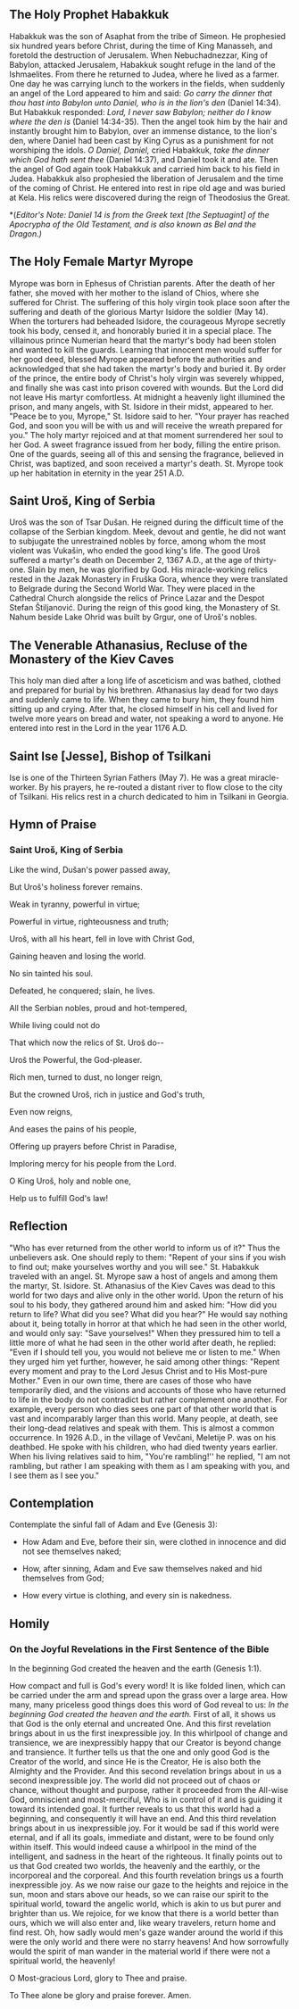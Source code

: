 ## The Holy Prophet Habakkuk

Habakkuk was the son of Asaphat from the tribe of Simeon. He prophesied six hundred years before Christ, during the time of King Manasseh, and foretold the destruction of Jerusalem. When Nebuchadnezzar, King of Babylon, attacked Jerusalem, Habakkuk sought refuge in the land of the Ishmaelites. From there he returned to Judea, where he lived as a farmer. One day he was carrying lunch to the workers in the fields, when suddenly an angel of the Lord appeared to him and said: *Go carry the dinner that thou hast into Babylon unto Daniel, who is in the lion's den* (Daniel 14:34). But Habakkuk responded: *Lord, I never saw Babylon; neither do I know where the den is* (Daniel 14:34-35). Then the angel took him by the hair and instantly brought him to Babylon, over an immense distance, to the lion's den, where Daniel had been cast by King Cyrus as a punishment for not worshiping the idols. *O Daniel, Daniel,* cried Habakkuk, *take the dinner which God hath sent thee* (Daniel 14:37), and Daniel took it and ate. Then the angel of God again took Habakkuk and carried him back to his field in Judea. Habakkuk also prophesied the liberation of Jerusalem and the time of the coming of Christ. He entered into rest in ripe old age and was buried at Kela. His relics were discovered during the reign of Theodosius the Great.

*(*Editor's Note: Daniel 14 is from the Greek text [the Septuagint] of the Apocrypha of the Old Testament, and is also known as Bel and the Dragon.)*

## The Holy Female Martyr Myrope

Myrope was born in Ephesus of Christian parents. After the death of her father, she moved with her mother to the island of Chios, where she suffered for Christ. The suffering of this holy virgin took place soon after the suffering and death of the glorious Martyr Isidore the soldier (May 14). When the torturers had beheaded Isidore, the courageous Myrope secretly took his body, censed it, and honorably buried it in a special place. The villainous prince Numerian heard that the martyr's body had been stolen and wanted to kill the guards. Learning that innocent men would suffer for her good deed, blessed Myrope appeared before the authorities and acknowledged that she had taken the martyr's body and buried it. By order of the prince, the entire body of Christ's holy virgin was severely whipped, and finally she was cast into prison covered with wounds. But the Lord did not leave His martyr comfortless. At midnight a heavenly light illumined the prison, and many angels, with St. Isidore in their midst, appeared to her. "Peace be to you, Myrope," St. Isidore said to her. "Your prayer has reached God, and soon you will be with us and will receive the wreath prepared for you." The holy martyr rejoiced and at that moment surrendered her soul to her God. A sweet fragrance issued from her body, filling the entire prison. One of the guards, seeing all of this and sensing the fragrance, believed in Christ, was baptized, and soon received a martyr's death. St. Myrope took up her habitation in eternity in the year 251 A.D.

## Saint Uroš, King of Serbia

Uroš was the son of Tsar Dušan. He reigned during the difficult time of the collapse of the Serbian kingdom. Meek, devout and gentle, he did not want to subjugate the unrestrained nobles by force, among whom the most violent was Vukašin, who ended the good king's life. The good Uroš suffered a martyr's death on December 2, 1367 A.D., at the age of thirty-one. Slain by men, he was glorified by God. His miracle-working relics rested in the Jazak Monastery in Fruška Gora, whence they were translated to Belgrade during the Second World War. They were placed in the Cathedral Church alongside the relics of Prince Lazar and the Despot Stefan Štiljanović. During the reign of this good king, the Monastery of St. Nahum beside Lake Ohrid was built by Grgur, one of Uroš's nobles. 

## The Venerable Athanasius, Recluse of the Monastery of the Kiev Caves

This holy man died after a long life of asceticism and was bathed, clothed and prepared for burial by his brethren. Athanasius lay dead for two days and suddenly came to life. When they came to bury him, they found him sitting up and crying. After that, he closed himself in his cell and lived for twelve more years on bread and water, not speaking a word to anyone. He entered into rest in the Lord in the year 1176 A.D.

## Saint Ise [Jesse], Bishop of Tsilkani

Ise is one of the Thirteen Syrian Fathers (May 7). He was a great miracle-worker. By his prayers, he re-routed a distant river to flow close to the city of Tsilkani. His relics rest in a church dedicated to him in Tsilkani in Georgia.

## Hymn of Praise

### Saint Uroš, King of Serbia

Like the wind, Dušan's power passed away,

But Uroš's holiness forever remains.

Weak in tyranny, powerful in virtue;

Powerful in virtue, righteousness and truth;

Uroš, with all his heart, fell in love with Christ God,

Gaining heaven and losing the world.

No sin tainted his soul.

Defeated, he conquered; slain, he lives.

All the Serbian nobles, proud and hot-tempered,

While living could not do

That which now the relics of St. Uroš do--

Uroš the Powerful, the God-pleaser.

Rich men, turned to dust, no longer reign,

But the crowned Uroš, rich in justice and God's truth,

Even now reigns,

And eases the pains of his people,

Offering up prayers before Christ in Paradise,

Imploring mercy for his people from the Lord.

O King Uroš, holy and noble one,

Help us to fulfill God's law!

## Reflection

"Who has ever returned from the other world to inform us of it?" Thus the unbelievers ask. One should reply to them: "Repent of your sins if you wish to find out; make yourselves worthy and you will see." St. Habakkuk traveled with an angel. St. Myrope saw a host of angels and among them the martyr, St. Isidore. St. Athanasius of the Kiev Caves was dead to this world for two days and alive only in the other world. Upon the return of his soul to his body, they gathered around him and asked him: "How did you return to life? What did you see? What did you hear?" He would say nothing about it, being totally in horror at that which he had seen in the other world, and would only say: "Save yourselves!" When they pressured him to tell a little more of what he had seen in the other world after death, he replied: "Even if I should tell you, you would not believe me or listen to me." When they urged him yet further, however, he said among other things: "Repent every moment and pray to the Lord Jesus Christ and to His Most-pure Mother." Even in our own time, there are cases of those who have temporarily died, and the visions and accounts of those who have returned to life in the body do not contradict but rather complement one another. For example, every person who dies sees one part of that other world that is vast and incomparably larger than this world. Many people, at death, see their long-dead relatives and speak with them. This is almost a common occurrence. In 1926 A.D., in the village of Vevčani, Meletije P. was on his deathbed. He spoke with his children, who had died twenty years earlier. When his living relatives said to him, "You're rambling!'' he replied, "I am not rambling, but rather I am speaking with them as I am speaking with you, and I see them as I see you."

## Contemplation

Contemplate the sinful fall of Adam and Eve (Genesis 3):

- How Adam and Eve, before their sin, were clothed in innocence and did not see themselves naked;

- How, after sinning, Adam and Eve saw themselves naked and hid themselves from God;

- How every virtue is clothing, and every sin is nakedness.

## Homily

### On the Joyful Revelations in the First Sentence of the Bible

In the beginning God created the heaven and the earth (Genesis 1:1).

How compact and full is God's every word! It is like folded linen, which can be carried under the arm and spread upon the grass over a large area. How many, many priceless good things does this word of God reveal to us: *In the beginning God created the heaven and the earth.* First of all, it shows us that God is the only eternal and uncreated One. And this first revelation brings about in us the first inexpressible joy. In this whirlpool of change and transience, we are inexpressibly happy that our Creator is beyond change and transience. It further tells us that the one and only good God is the Creator of the world, and since He is the Creator, He is also both the Almighty and the Provider. And this second revelation brings about in us a second inexpressible joy. The world did not proceed out of chaos or chance, without thought and purpose, rather it proceeded from the All-wise God, omniscient and most-merciful, Who is in control of it and is guiding it toward its intended goal. It further reveals to us that this world had a beginning, and consequently it will have an end. And this third revelation brings about in us inexpressible joy. For it would be sad if this world were eternal, and if all its goals, immediate and distant, were to be found only within itself. This would indeed cause a whirlpool in the mind of the intelligent, and sadness in the heart of the righteous. It finally points out to us that God created two worlds, the heavenly and the earthly, or the incorporeal and the corporeal. And this fourth revelation brings us a fourth inexpressible joy. As we now raise our gaze to the heights and rejoice in the sun, moon and stars above our heads, so we can raise our spirit to the spiritual world, toward the angelic world, which is akin to us but purer and brighter than us. We rejoice, for we know that there is a world better than ours, which we will also enter and, like weary travelers, return home and find rest. Oh, how sadly would men's gaze wander around the world if this were the only world and there were no starry heavens! And how sorrowfully would the spirit of man wander in the material world if there were not a spiritual world, the heavenly!

O Most-gracious Lord, glory to Thee and praise.

To Thee alone be glory and praise forever. Amen.
